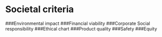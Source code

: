 # Societal criteria

###Environmental impact
###Financial viability
###Corporate Social responsibility
###Ethical chart
###Product quality
###Safety
###Equity
